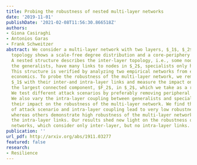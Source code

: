 ```yaml
---
title: Probing the robustness of nested multi-layer networks
date: '2019-11-01'
publishDate: '2021-02-08T11:56:30.866518Z'
authors:
- Giona Casiraghi
- Antonios Garas
- Frank Schweitzer
abstract: We consider a multi-layer network with two layers, $_1$, $_2$. Their intra-layer
  topology shows a scale-free degree distribution and a core-periphery structure.
  A nested structure describes the inter-layer topology, i.e., some nodes from $_1$,
  the generalists, have many links to nodes in $_2$, specialists only have a few.
  This structure is verified by analyzing two empirical networks from ecology and
  economics. To probe the robustness of the multi-layer network, we remove nodes from
  $_1$ with their inter-and intra-layer links and measure the impact on the size of
  the largest connected component, $F_2$, in $_2$, which we take as a robustness measure.
  We test different attack scenarios by preferably removing peripheral or core nodes.
  We also vary the intra-layer coupling between generalists and specialists, to study
  their impact on the robustness of the multi-layer network. We find that some combinations
  of attack scenario and intra-layer coupling lead to very low robustness values,
  whereas others demonstrate high robustness of the multi-layer network because of
  the intra-layer links. Our results shed new light on the robustness of bipartite
  networks, which consider only inter-layer, but no intra-layer links.
publication: ''
url_pdf: http://arxiv.org/abs/1911.03277
featured: false
research:
- Resilience
---
```

